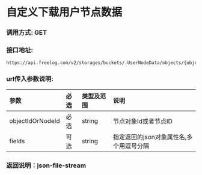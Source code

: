 # 自定义下载用户节点数据


### 调用方式: GET

### 接口地址:

```
https://api.freelog.com/v2/storages/buckets/.UserNodeData/objects/{objectIdOrNodeId}/customPick
```

### url传入参数说明:

| 参数 | 必选 | 类型及范围 | 说明 |
| :--- | :--- | :--- | :--- |
| objectIdOrNodeId | 必选 | string | 节点对象Id或者节点ID |
| fields | 可选 | string | 指定返回的json对象属性名,多个用逗号分隔 |


### 返回说明：json-file-stream

